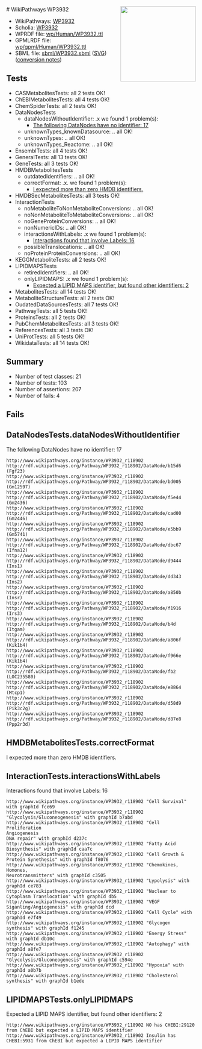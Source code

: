 <img style="float: right; width: 200px" src="../logo.png" />
# WikiPathways WP3932

* WikiPathways: [WP3932](https://identifiers.org/wikipathways:WP3932)
* Scholia: [WP3932](https://scholia.toolforge.org/wikipathways/WP3932)
* WPRDF file: [wp/Human/WP3932.ttl](../wp/Human/WP3932.ttl)
* GPMLRDF file: [wp/gpml/Human/WP3932.ttl](../wp/gpml/Human/WP3932.ttl)
* SBML file: [sbml/WP3932.sbml](../sbml/WP3932.sbml) ([SVG](../sbml/WP3932.svg)) ([conversion notes](../sbml/WP3932.txt))

## Tests
* CASMetabolitesTests: all 2 tests OK!
* ChEBIMetabolitesTests: all 4 tests OK!
* ChemSpiderTests: all 2 tests OK!
* DataNodesTests
    * dataNodesWithoutIdentifier: .x we found 1 problem(s):
        * [The following DataNodes have no identifier: 17](#8792c497)
    * unknownTypes_knownDatasource: .. all OK!
    * unknownTypes: .. all OK!
    * unknownTypes_Reactome: .. all OK!
* EnsemblTests: all 4 tests OK!
* GeneralTests: all 13 tests OK!
* GeneTests: all 3 tests OK!
* HMDBMetabolitesTests
    * outdatedIdentifiers: .. all OK!
    * correctFormat: .x. we found 1 problem(s):
        * [I expected more than zero HMDB identifiers.](#ad154c1e)
* HMDBSecMetabolitesTests: all 3 tests OK!
* InteractionTests
    * noMetaboliteToNonMetaboliteConversions: .. all OK!
    * noNonMetaboliteToMetaboliteConversions: .. all OK!
    * noGeneProteinConversions: .. all OK!
    * nonNumericIDs: .. all OK!
    * interactionsWithLabels: .x we found 1 problem(s):
        * [Interactions found that involve Labels: 16](#fe97a8be)
    * possibleTranslocations: .. all OK!
    * noProteinProteinConversions: .. all OK!
* KEGGMetaboliteTests: all 2 tests OK!
* LIPIDMAPSTests
    * retiredIdentifiers: .. all OK!
    * onlyLIPIDMAPS: .x we found 1 problem(s):
        * [Expected a LIPID MAPS identifier, but found other identifiers: 2](#48cc60b9)
* MetabolitesTests: all 14 tests OK!
* MetaboliteStructureTests: all 2 tests OK!
* OudatedDataSourcesTests: all 7 tests OK!
* PathwayTests: all 5 tests OK!
* ProteinsTests: all 2 tests OK!
* PubChemMetabolitesTests: all 3 tests OK!
* ReferencesTests: all 3 tests OK!
* UniProtTests: all 5 tests OK!
* WikidataTests: all 14 tests OK!


## Summary

* Number of test classes: 21
* Number of tests: 103
* Number of assertions: 207
* Number of fails: 4

## Fails

<a name="8792c497" />

## DataNodesTests.dataNodesWithoutIdentifier

The following DataNodes have no identifier: 17
```
http://www.wikipathways.org/instance/WP3932_r118902 http://rdf.wikipathways.org/Pathway/WP3932_r118902/DataNode/b15d6 (Fgf23)
http://www.wikipathways.org/instance/WP3932_r118902 http://rdf.wikipathways.org/Pathway/WP3932_r118902/DataNode/bd005 (Gm12597)
http://www.wikipathways.org/instance/WP3932_r118902 http://rdf.wikipathways.org/Pathway/WP3932_r118902/DataNode/f5e44 (Gm2436)
http://www.wikipathways.org/instance/WP3932_r118902 http://rdf.wikipathways.org/Pathway/WP3932_r118902/DataNode/cad00 (Gm2446)
http://www.wikipathways.org/instance/WP3932_r118902 http://rdf.wikipathways.org/Pathway/WP3932_r118902/DataNode/e5bb9 (Gm5741)
http://www.wikipathways.org/instance/WP3932_r118902 http://rdf.wikipathways.org/Pathway/WP3932_r118902/DataNode/dbc67 (Ifna12)
http://www.wikipathways.org/instance/WP3932_r118902 http://rdf.wikipathways.org/Pathway/WP3932_r118902/DataNode/d9444 (Ins1)
http://www.wikipathways.org/instance/WP3932_r118902 http://rdf.wikipathways.org/Pathway/WP3932_r118902/DataNode/dd343 (Ins2)
http://www.wikipathways.org/instance/WP3932_r118902 http://rdf.wikipathways.org/Pathway/WP3932_r118902/DataNode/a850b (Insr)
http://www.wikipathways.org/instance/WP3932_r118902 http://rdf.wikipathways.org/Pathway/WP3932_r118902/DataNode/f1916 (Irs3)
http://www.wikipathways.org/instance/WP3932_r118902 http://rdf.wikipathways.org/Pathway/WP3932_r118902/DataNode/b4d (Itgam)
http://www.wikipathways.org/instance/WP3932_r118902 http://rdf.wikipathways.org/Pathway/WP3932_r118902/DataNode/a806f (Kik1b4)
http://www.wikipathways.org/instance/WP3932_r118902 http://rdf.wikipathways.org/Pathway/WP3932_r118902/DataNode/f966e (Kik1b4)
http://www.wikipathways.org/instance/WP3932_r118902 http://rdf.wikipathways.org/Pathway/WP3932_r118902/DataNode/fb2 (LOC235580)
http://www.wikipathways.org/instance/WP3932_r118902 http://rdf.wikipathways.org/Pathway/WP3932_r118902/DataNode/e8864 (Mtcp1)
http://www.wikipathways.org/instance/WP3932_r118902 http://rdf.wikipathways.org/Pathway/WP3932_r118902/DataNode/d58d9 (Pik3c2g)
http://www.wikipathways.org/instance/WP3932_r118902 http://rdf.wikipathways.org/Pathway/WP3932_r118902/DataNode/d87e8 (Ppp2r3d)
```

<a name="ad154c1e" />

## HMDBMetabolitesTests.correctFormat

I expected more than zero HMDB identifiers.
<a name="fe97a8be" />

## InteractionTests.interactionsWithLabels

Interactions found that involve Labels: 16
```
http://www.wikipathways.org/instance/WP3932_r118902 "Cell Survival" with graphId fce69
http://www.wikipathways.org/instance/WP3932_r118902 "Glycolysis/Gluconeogenesis" with graphId b7abd
http://www.wikipathways.org/instance/WP3932_r118902 "Cell Proliferation
Angiogenesis
DNA repair" with graphId d237c
http://www.wikipathways.org/instance/WP3932_r118902 "Fatty Acid Biosynthesis" with graphId caa7c
http://www.wikipathways.org/instance/WP3932_r118902 "Cell Growth & Protein Synethesis" with graphId f8076
http://www.wikipathways.org/instance/WP3932_r118902 "Chemokines, 
Homones, 
Neurotransmitters" with graphId c3505
http://www.wikipathways.org/instance/WP3932_r118902 "Lypolysis" with graphId ce783
http://www.wikipathways.org/instance/WP3932_r118902 "Nuclear to Cytoplasm Translocation" with graphId db5
http://www.wikipathways.org/instance/WP3932_r118902 "VEGF Siganling/Angiogenesis" with graphId dcd
http://www.wikipathways.org/instance/WP3932_r118902 "Cell Cycle" with graphId e7f49
http://www.wikipathways.org/instance/WP3932_r118902 "Glycogen synthesis" with graphId f1245
http://www.wikipathways.org/instance/WP3932_r118902 "Energy Stress" with graphId db10c
http://www.wikipathways.org/instance/WP3932_r118902 "Autophagy" with graphId a8fe7
http://www.wikipathways.org/instance/WP3932_r118902 "Glycolysis/Gluconeogenesis" with graphId c594e
http://www.wikipathways.org/instance/WP3932_r118902 "Hypoxia" with graphId a0b7b
http://www.wikipathways.org/instance/WP3932_r118902 "Cholesterol synthesis" with graphId b1ede
```

<a name="48cc60b9" />

## LIPIDMAPSTests.onlyLIPIDMAPS

Expected a LIPID MAPS identifier, but found other identifiers: 2
```
http://www.wikipathways.org/instance/WP3932_r118902 NO has CHEBI:29120 from ChEBI but expected a LIPID MAPS identifier
http://www.wikipathways.org/instance/WP3932_r118902 Insulin has CHEBI:5931 from ChEBI but expected a LIPID MAPS identifier
```

